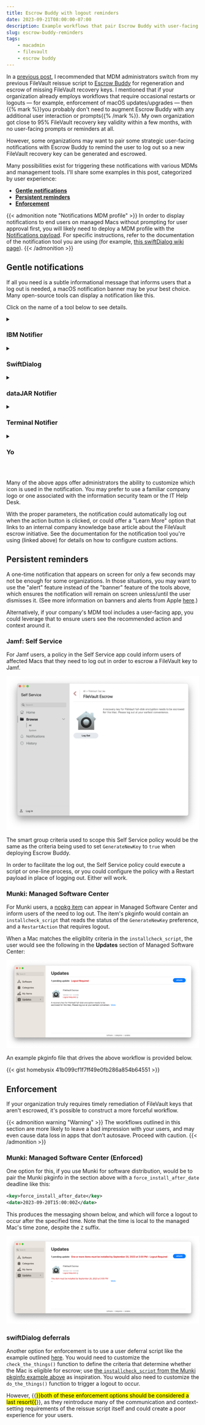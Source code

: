 ```yaml
---
title: Escrow Buddy with logout reminders
date: 2023-09-21T08:00:00-07:00
description: Example workflows that pair Escrow Buddy with user-facing notifications that motivate a logout.
slug: escrow-buddy-reminders
tags:
    - macadmin
    - filevault
    - escrow buddy
---
```


In a [previous post](../filevault-reissue), I recommended that MDM administrators switch from my previous FileVault reissue script to [Escrow Buddy](https://github.com/macadmins/escrow-buddy) for regeneration and escrow of missing FileVault recovery keys. I mentioned that if your organization already employs workflows that require occasional restarts or logouts — for example, enforcement of macOS updates/upgrades — then {{% mark %}}you probably don't need to augment Escrow Buddy with any additional user interaction or prompts{{% /mark %}}. My own organization got close to 95% FileVault recovery key validity within a few months, with no user-facing prompts or reminders at all.

However, some organizations may want to pair some strategic user-facing notifications with Escrow Buddy to remind the user to log out so a new FileVault recovery key can be generated and escrowed.

Many possibilities exist for triggering these notifications with various MDMs and management tools. I'll share some examples in this post, categorized by user experience:

- **[Gentle notifications](#gentle-notifications)**
- **[Persistent reminders](#persistent-reminders)**
- **[Enforcement](#enforcement)**

{{< admonition note "Notifications MDM profile" >}}
In order to display notifications to end users on managed Macs without prompting for user approval first, you will likely need to deploy a MDM profile with the [Notifications payload](https://developer.apple.com/documentation/devicemanagement/notifications). For specific instructions, refer to the documentation of the notification tool you are using (for example, [this swiftDialog wiki page](https://github.com/bartreardon/swiftDialog/wiki/Notifications#approving-and-setting-notification-type-via-mdm)).
{{< /admonition >}}

## Gentle notifications

If all you need is a subtle informational message that informs users that a log out is needed, a macOS notification banner may be your best choice. Many open-source tools can display a notification like this.

Click on the name of a tool below to see details.

<details><summary><h3>IBM Notifier</h3></summary><div>

Project URL: https://github.com/IBM/mac-ibm-notifications

![IBM Notifier example screenshot](eb-logout-ibm-notifier.png)

```sh
#!/bin/bash
NOTIFIER="/Applications/IBM Notifier.app/Contents/MacOS/IBM Notifier"
"$NOTIFIER" -type banner \
    -title "Log Out Needed" \
    -subtitle "Log out at your earliest convenience to generate and escrow a FileVault recovery key." \
    -main_button_label "Log Out Now" \
    -secondary_button_label "Learn More" \
    -secondary_button_cta_type link \
    -secondary_button_cta_payload "https://www.betterbag.com/kb/123456"
if (( $? == 0 )); then
    osascript -e 'tell application "loginwindow" to «event aevtrlgo»'
fi
```

</div></details>
<details><summary><h3>SwiftDialog</h3></summary><div>

Project URL: https://github.com/bartreardon/swiftDialog

![SwiftDialog example screenshot](eb-swiftdialog.png)

```sh
#!/bin/bash
/usr/local/bin/dialog --notification \
    --title "Log Out Needed" \
    --message "Log out at your earliest convenience to generate and escrow a FileVault recovery key."
```

</div></details>
<details><summary><h3>dataJAR Notifier</h3></summary><div>

Project URL: https://github.com/dataJAR/Notifier

![dataJAR Notifier example screenshot](eb-logout-datajar-notifier.png)

```sh
#!/bin/bash
NOTIFIER="/Applications/Utilities/Notifier.app/Contents/MacOS/Notifier"
"$NOTIFIER" --type banner \
    --title "Log Out Needed" \
    --message "Log out at your earliest convenience to generate and escrow a FileVault recovery key." \
    --messageaction logout
```

</div></details>
<details><summary><h3>Terminal Notifier</h3></summary><div>

Project URL: https://github.com/julienXX/terminal-notifier

![Terminal Notifier example screenshot](eb-logout-terminal-notifier.png)

```sh
#!/bin/bash
NOTIFIER="/Applications/Utilities/terminal-notifier.app/Contents/MacOS/terminal-notifier"
"$NOTIFIER" -type banner \
    -title "Log Out Needed" \
    -message "Log out at your earliest convenience to generate and escrow a FileVault recovery key." \
    -sender com.apple.systempreferences
```

</div></details>
<details><summary><h3>Yo</h3></summary><div>

Project URL: https://github.com/sheagcraig/yo

![Yo example screenshot](eb-logout-yo.png)

```sh
#!/bin/bash
cat << EOF > /tmp/logout.sh
osascript -e 'tell application "loginwindow" to «event aevtrlgo»'
EOF
chmod +x /tmp/logout.sh
SCHEDULER="/usr/local/bin/yo_scheduler"
"$SCHEDULER" --title "Log Out Needed" \
    --subtitle "Log out at your earliest convenience to generate and escrow a FileVault recovery key." \
    --action-btn "Log Out Now" \
    --bash-action "/tmp/logout.sh"
```

</div></details>

&nbsp;

Many of the above apps offer administrators the ability to customize which icon is used in the notification. You may prefer to use a familiar company logo or one associated with the information security team or the IT Help Desk.

With the proper parameters, the notification could automatically log out when the action button is clicked, or could offer a "Learn More" option that links to an internal company knowledge base article about the FileVault escrow initiative. See the documentation for the notification tool you're using (linked above) for details on how to configure custom actions.

## Persistent reminders

A one-time notification that appears on screen for only a few seconds may not be enough for some organizations. In those situations, you may want to use the "alert" feature instead of the "banner" feature of the tools above, which ensures the notification will remain on screen unless/until the user dismisses it. (See more information on banners and alerts from Apple [here](https://support.apple.com/guide/mac-help/change-notifications-settings-mh40583/mac#:~:text=Application%20Notifications).)

Alternatively, if your company's MDM tool includes a user-facing app, you could leverage that to ensure users see the recommended action and context around it.

### Jamf: Self Service

For Jamf users, a policy in the Self Service app could inform users of affected Macs that they need to log out in order to escrow a FileVault key to Jamf.

![](eb-logout-self-service.png)

The smart group criteria used to scope this Self Service policy would be the same as the criteria being used to set `GenerateNewKey` to `true` when deploying Escrow Buddy.

In order to facilitate the log out, the Self Service policy could execute a script or one-line process, or you could configure the policy with a Restart payload in place of logging out. Either will work.

### Munki: Managed Software Center

For Munki users, a [nopkg item](https://github.com/munki/munki/wiki/nopkgs) can appear in Managed Software Center and inform users of the need to log out. The item's pkginfo would contain an `installcheck_script` that reads the status of the `GenerateNewKey` preference, and a `RestartAction` that requires logout.

When a Mac matches the eligiblity criteria in the `installcheck_script`, the user would see the following in the **Updates** section of Managed Software Center:

![Managed Software Center - FileVault Escrow Helper](eb-logout-msc.png)

An example pkginfo file that drives the above workflow is provided below.

{{< gist homebysix 41b099cf1f7ff49e0fb286a854b64551 >}}

## Enforcement

If your organization truly requires timely remediation of FileVault keys that aren't escrowed, it's possible to construct a more forceful workflow.

{{< admonition warning "Warning" >}}
The workflows outlined in this section are more likely to leave a bad impression with your users, and may even cause data loss in apps that don't autosave. Proceed with caution.
{{< /admonition >}}

### Munki: Managed Software Center (Enforced)

One option for this, if you use Munki for software distribution, would be to pair the Munki pkginfo in the section above with a `force_install_after_date` deadline like this:

```xml
<key>force_install_after_date</key>
<date>2023-09-20T15:00:00Z</date>
```

This produces the messaging shown below, and which will force a logout to occur after the specified time. Note that the time is local to the managed Mac's time zone, despite the `Z` suffix.

![Managed Software Center - FileVault Escrow Helper, Forced](eb-logout-msc-forced.png)

### swiftDialog deferrals

Another option for enforcement is to use a user deferral script like the example outlined [here](https://bigmacadmin.wordpress.com/2023/02/20/scripting-user-deferrals-with-swiftdialog/). You would need to customize the `check_the_things()` function to define the criteria that determine whether the Mac is eligible for escrow; use [the `installcheck_script` from the Munki pkginfo example above](https://gist.github.com/homebysix/41b099cf1f7ff49e0fb286a854b64551#file-filevault_escrow_helper-1-0-plist-L23) as inspiration. You would also need to customize the `do_the_things()` function to trigger a logout to occur.

However, {{<mark>}}both of these enforcement options should be considered a last resort{{</mark>}}, as they reintroduce many of the communication and context-setting requirements of the reissue script itself and could create a poor experience for your users.
